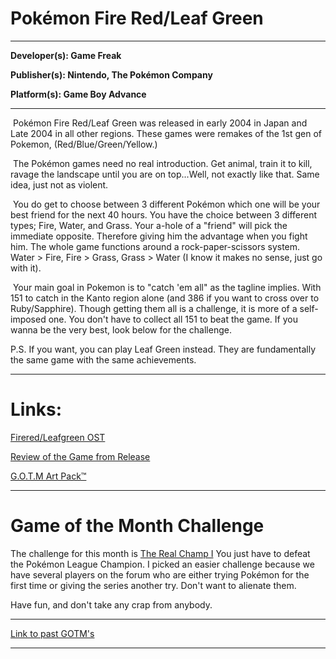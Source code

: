# Pokémon Fire Red/Leaf Green
------
**Developer(s): Game Freak**

**Publisher(s): Nintendo, The Pokémon Company**

**Platform(s): Game Boy Advance**

------

​	Pokémon Fire Red/Leaf Green was released in early 2004 in Japan and Late 2004 in all other regions. These games were remakes of the 1st gen of Pokemon, (Red/Blue/Green/Yellow.)

​	The Pokémon games need no real introduction. Get animal, train it to kill, ravage the landscape until you are on top...Well, not exactly like that. Same idea, just not as violent. 

​	You do get to choose between 3 different Pokémon which one will be your best friend for the next 40 hours. You have the choice between 3 different types; Fire, Water, and Grass. Your a-hole of a "friend" will pick the immediate opposite. Therefore giving him the advantage when you fight him. The whole game functions around a rock-paper-scissors system. Water > Fire, Fire > Grass, Grass > Water (I know it makes no sense, just go with it). 

​	Your main goal in Pokemon is to "catch 'em all" as the tagline implies. With 151 to catch in the Kanto region alone (and 386 if you want to cross over to Ruby/Sapphire). Though getting them all is a challenge, it is more of a self-imposed one. You don't have to collect all 151 to beat the game. If you wanna be the very best, look below for the challenge.

P.S. If you want, you can play Leaf Green instead. They are fundamentally the same game with the same achievements. 

------

# Links:

[Firered/Leafgreen OST](https://goo.gl/x7zfrC)

[Review of the Game from Release](https://www.gamesradar.com/pokemon-leafgreen-review/)

[G.O.T.M Art Pack™](https://github.com/lilbud/Game-of-the-Month/tree/master/8%20-%20June%202018%20-%20Pokemon%20Fire%20Red)

------

# Game of the Month Challenge

The challenge for this month is [The Real Champ I](http://retroachievements.org/Achievement/33613) You just have to defeat the Pokémon League Champion. I picked an easier challenge because we have several players on the forum who are either trying Pokémon for the first time or giving the series another try. Don't want to alienate them. 

Have fun, and don't take any crap from anybody. 

------
[Link to past GOTM's](https://retropie.org.uk/forum/topic/17174/game-of-the-month-links)	

------
